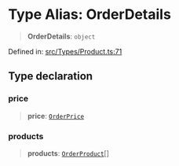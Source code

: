 # Type Alias: OrderDetails

> **OrderDetails**: `object`

Defined in: [src/Types/Product.ts:71](https://github.com/Fokusdotid/Baileys/blob/eb819228f591f9a29a091aefc3a8c91a38d77089/src/Types/Product.ts#L71)

## Type declaration

### price

> **price**: [`OrderPrice`](OrderPrice.md)

### products

> **products**: [`OrderProduct`](OrderProduct.md)[]
